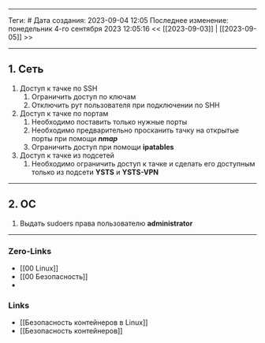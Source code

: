 ___
Теги: #
Дата создания: 2023-09-04 12:05 
Последнее изменение: понедельник 4-го сентября 2023 12:05:16
<< [[2023-09-03]] | [[2023-09-05]] >> 
___
## 1. Сеть

1. Доступ к тачке по SSH
	1. Ограничить доступ по ключам
	2. Отключить рут пользователя при подключении по SHH
2. Доступ к тачке по портам
	1. Необходимо поставить только нужные порты 
	2. Необходимо предварительно просканить тачку на открытые порты при помощи ***nmap***
	3. Ограничить доступ при помощи **ipatables**
3. Доступ к тачке из подсетей
	1. Необходимо ограничить доступ к тачке и сделать его доступным только из подсети **YSTS** и **YSTS-VPN**

---
## 2. ОС

1. Выдать sudoers права пользователю **administrator** 

___
### Zero-Links
- [[00 Linux]]
- [[00 Безопасность]]
- 
### Links
- [[Безопасность контейнеров в Linux]]
- [[Безопасность контейнеров]]
